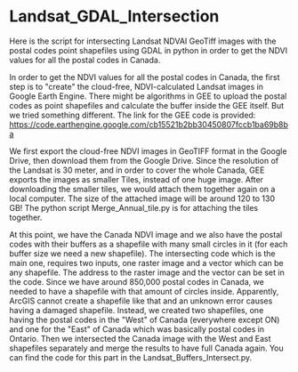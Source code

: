 # Landsat_GDAL_Intersection

Here is the script for intersecting Landsat NDVAI GeoTiff images with the postal codes point shapefiles using GDAL in python in order to get the NDVI values for all the postal codes in Canada.

In order to get the NDVI values for all the postal codes in Canada, the first step is to "create" the cloud-free, NDVI-calculated Landsat images in Google Earth Engine. There might be algorithms in GEE to upload the postal codes as point shapefiles and calculate the buffer inside the GEE itself. But we tried something different. The link for the GEE code is provided: https://code.earthengine.google.com/cb15521b2bb30450807fccb1ba69b8ba

We first export the cloud-free NDVI images in GeoTIFF format in the Google Drive, then download them from the Google Drive. Since the resolution of the Landsat is 30 meter, and in order to cover the whole Canada, GEE exports the images as smaller Tiles, instead of one huge image. After downloading the smaller tiles, we would attach them together again on a local computer. The size of the attached image will be around 120 to 130 GB! The python script Merge_Annual_tile.py is for attaching the tiles together.

At this point, we have the Canada NDVI image and we also have the postal codes with their buffers as a shapefile with many small circles in it (for each buffer size we need a new shapefile). The intersecting code which is the main one, requires two inputs, one raster image and a vector which can be any shapefile. The address to the raster image and the vector can be set in the code. Since we have around 850,000 postal codes in Canada, we needed to have a shapefile with that amount of circles inside.  Apparently, ArcGIS cannot create a shapefile like that and an unknown error causes having a damaged shapefile. Instead, we created two shapefiles, one having the postal codes in the "West" of Canada (everywhere except ON) and one for the "East" of Canada which was basically postal codes in Ontario. Then we intersected the Canada image with the West and East shapefiles separately and merge the results to have full Canada again. You can find the code for this part in the Landsat_Buffers_Intersect.py.
